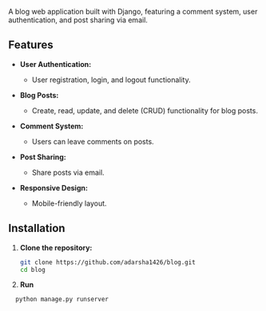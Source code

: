 A blog web application built with Django, featuring a comment system, user authentication, and post sharing via email.

## Features

- **User Authentication:** 
  - User registration, login, and logout functionality.

- **Blog Posts:** 
  - Create, read, update, and delete (CRUD) functionality for blog posts.

- **Comment System:** 
  - Users can leave comments on posts.
  
- **Post Sharing:** 
  - Share posts via email.

- **Responsive Design:** 
  - Mobile-friendly layout.

## Installation

1. **Clone the repository:**

   ```bash
   git clone https://github.com/adarsha1426/blog.git
   cd blog

2. **Run**
 ```bash
   python manage.py runserver
